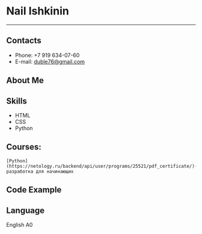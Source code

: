 # Nail Ishkinin
---
## Contacts
* Phone: +7 919 634-07-60
* E-mail: duble76@gmail.com

## About Me

## Skills
* HTML
* CSS
* Python

## Courses:
    [Python](https://netology.ru/backend/api/user/programs/25521/pdf_certificate/)-разработка для начинающих


## Code Example

## Language
English A0
